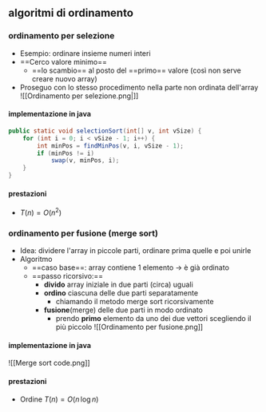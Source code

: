 ## algoritmi di ordinamento
### ordinamento per selezione
- Esempio: ordinare insieme numeri interi
- ==Cerco valore minimo==
	- ==lo scambio== al posto del ==primo== valore (così non serve creare nuovo array)
- Proseguo con lo stesso procedimento nella parte non ordinata dell'array
![[Ordinamento per selezione.png|]]

#### implementazione in java
```java
public static void selectionSort(int[] v, int vSize) {
	for (int i = 0; i < vSize - 1; i++) {
		int minPos = findMinPos(v, i, vSize - 1);
		if (minPos != i)
			swap(v, minPos, i);
	}
}
```

#### prestazioni
- $T(n)=O(n^2)$

### ordinamento per fusione (merge sort)
- Idea: dividere l'array in piccole parti, ordinare prima quelle e poi unirle
- Algoritmo
	- ==caso base==: array contiene 1 elemento -> è già ordinato
	- ==passo ricorsivo:==
		- **divido** array iniziale in due parti (circa) uguali
		- **ordino** ciascuna delle due parti separatamente
			- chiamando il metodo merge sort ricorsivamente
		- **fusione**(merge) delle due parti in modo ordinato
			- prendo **primo** elemento da uno dei due vettori scegliendo il più piccolo
![[Ordinamento per fusione.png]]

#### implementazione in java
![[Merge sort code.png]]
#### prestazioni
- Ordine $T(n)=O(n \, \log n)$
